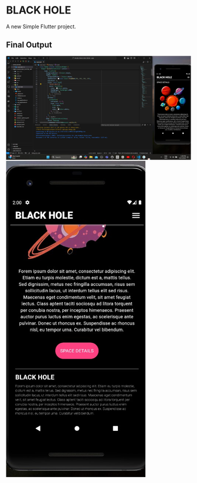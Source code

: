 # BLACK HOLE

A new Simple Flutter project.

## Final Output

![Black Hole App Screenshot 1](1.jpg)
![Black Hole App Screenshot 2](2.jpg)
